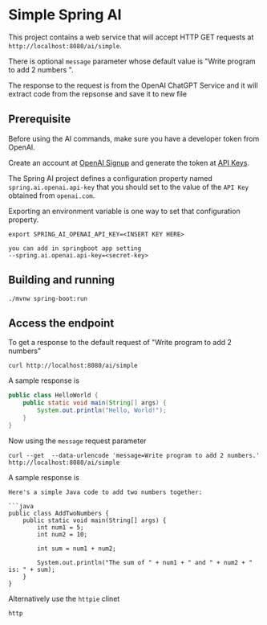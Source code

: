 # Simple Spring AI

This project contains a web service that will accept HTTP GET requests at
`http://localhost:8080/ai/simple`.

There is optional `message` parameter whose default value is "Write program to add 2 numbers ".

The response to the request is from the OpenAI ChatGPT Service
and it will extract code from the repsonse and save it to new file 

## Prerequisite

Before using the AI commands, make sure you have a developer token from OpenAI.

Create an account at [OpenAI Signup](https://platform.openai.com/signup) and generate the token at [API Keys](https://platform.openai.com/account/api-keys).

The Spring AI project defines a configuration property named `spring.ai.openai.api-key` that you should set to the value of the `API Key` obtained from `openai.com`.

Exporting an environment variable is one way to set that configuration property.
```shell
export SPRING_AI_OPENAI_API_KEY=<INSERT KEY HERE>
```
```
you can add in springboot app setting
--spring.ai.openai.api-key=<secret-key>
```
## Building and running

```
./mvnw spring-boot:run
```

## Access the endpoint

To get a response to the default request of "Write program to add 2 numbers"

```shell 
curl http://localhost:8080/ai/simple
```

A sample response is 


```java
public class HelloWorld {
    public static void main(String[] args) {
        System.out.println("Hello, World!");
    }
}
```

Now using the `message` request parameter
```shell
curl --get  --data-urlencode 'message=Write program to add 2 numbers.' http://localhost:8080/ai/simple 
```

A sample response is

```
Here's a simple Java code to add two numbers together:

```java
public class AddTwoNumbers {
    public static void main(String[] args) {
        int num1 = 5;
        int num2 = 10;
        
        int sum = num1 + num2;
        
        System.out.println("The sum of " + num1 + " and " + num2 + " is: " + sum);
    }
}
```

Alternatively use the `httpie` clinet
```shell
http 
```
